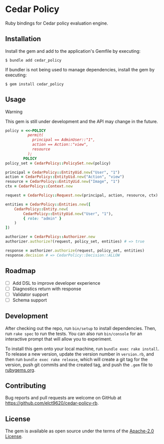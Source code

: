 Cedar Policy
===

Ruby bindings for Cedar policy evaluation engine.

## Installation

Install the gem and add to the application's Gemfile by executing:

    $ bundle add cedar_policy

If bundler is not being used to manage dependencies, install the gem by executing:

    $ gem install cedar_policy

## Usage

> [!WARNING]
> This gem is still under development and the API may change in the future.

```ruby
policy = <<~POLICY
          permit(
            principal == AdminUser::"1",
            action == Action::"view",
            resource
          );
        POLICY
policy_set = CedarPolicy::PolicySet.new(policy)

principal = CedarPolicy::EntityUid.new("User", "1")
action = CedarPolicy::EntityUid.new("Action", "view")
resource = CedarPolicy::EntityUid.new("Image", "1")
ctx = CedarPolicy::Context.new

request = CedarPolicy::Request.new(principal, action, resource, ctx)

entities = CedarPolicy::Entities.new([
    CedarPolicy::Entity.new(
        CedarPolicy::EntityUid.new("User", "1"),
        { role: "admin" }
    )
])

authorizer = CedarPolicy::Authorizer.new
authorizer.authorize?(request, policy_set, entities) # => true

response = authorizer.authorize(request, policy_set, entities)
response.decision # => CedarPolicy::Decision::ALLOW
```

## Roadmap

* [ ] Add DSL to improve developer experience
* [ ] Diagnostics return with response
* [ ] Validator support
* [ ] Schema support

## Development

After checking out the repo, run `bin/setup` to install dependencies. Then, run `rake spec` to run the tests. You can also run `bin/console` for an interactive prompt that will allow you to experiment.

To install this gem onto your local machine, run `bundle exec rake install`. To release a new version, update the version number in `version.rb`, and then run `bundle exec rake release`, which will create a git tag for the version, push git commits and the created tag, and push the `.gem` file to [rubygems.org](https://rubygems.org).

## Contributing

Bug reports and pull requests are welcome on GitHub at https://github.com/elct9620/cedar-policy-rb.

## License

The gem is available as open source under the terms of the [Apache-2.0 License](https://opensource.org/license/apache-2-0).
